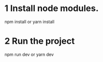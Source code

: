# 1 Install node modules.

npm install
or
yarn install

# 2 Run the project

npm run dev
or
yarn dev
